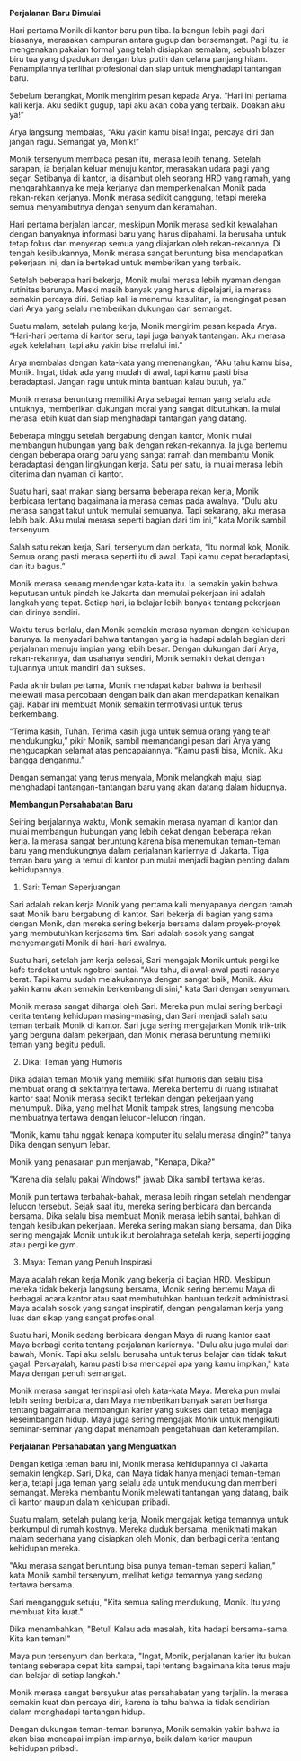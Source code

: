 **Perjalanan Baru Dimulai**

Hari pertama Monik di kantor baru pun tiba. Ia bangun lebih pagi dari biasanya, merasakan campuran antara gugup dan bersemangat. Pagi itu, ia mengenakan pakaian formal yang telah disiapkan semalam, sebuah blazer biru tua yang dipadukan dengan blus putih dan celana panjang hitam. Penampilannya terlihat profesional dan siap untuk menghadapi tantangan baru.

Sebelum berangkat, Monik mengirim pesan kepada Arya. “Hari ini pertama kali kerja. Aku sedikit gugup, tapi aku akan coba yang terbaik. Doakan aku ya!”

Arya langsung membalas, “Aku yakin kamu bisa! Ingat, percaya diri dan jangan ragu. Semangat ya, Monik!”

Monik tersenyum membaca pesan itu, merasa lebih tenang. Setelah sarapan, ia berjalan keluar menuju kantor, merasakan udara pagi yang segar. Setibanya di kantor, ia disambut oleh seorang HRD yang ramah, yang mengarahkannya ke meja kerjanya dan memperkenalkan Monik pada rekan-rekan kerjanya. Monik merasa sedikit canggung, tetapi mereka semua menyambutnya dengan senyum dan keramahan.

Hari pertama berjalan lancar, meskipun Monik merasa sedikit kewalahan dengan banyaknya informasi baru yang harus dipahami. Ia berusaha untuk tetap fokus dan menyerap semua yang diajarkan oleh rekan-rekannya. Di tengah kesibukannya, Monik merasa sangat beruntung bisa mendapatkan pekerjaan ini, dan ia bertekad untuk memberikan yang terbaik.

Setelah beberapa hari bekerja, Monik mulai merasa lebih nyaman dengan rutinitas barunya. Meski masih banyak yang harus dipelajari, ia merasa semakin percaya diri. Setiap kali ia menemui kesulitan, ia mengingat pesan dari Arya yang selalu memberikan dukungan dan semangat.

Suatu malam, setelah pulang kerja, Monik mengirim pesan kepada Arya. “Hari-hari pertama di kantor seru, tapi juga banyak tantangan. Aku merasa agak kelelahan, tapi aku yakin bisa melalui ini.”

Arya membalas dengan kata-kata yang menenangkan, “Aku tahu kamu bisa, Monik. Ingat, tidak ada yang mudah di awal, tapi kamu pasti bisa beradaptasi. Jangan ragu untuk minta bantuan kalau butuh, ya.”

Monik merasa beruntung memiliki Arya sebagai teman yang selalu ada untuknya, memberikan dukungan moral yang sangat dibutuhkan. Ia mulai merasa lebih kuat dan siap menghadapi tantangan yang datang.

Beberapa minggu setelah bergabung dengan kantor, Monik mulai membangun hubungan yang baik dengan rekan-rekannya. Ia juga bertemu dengan beberapa orang baru yang sangat ramah dan membantu Monik beradaptasi dengan lingkungan kerja. Satu per satu, ia mulai merasa lebih diterima dan nyaman di kantor.

Suatu hari, saat makan siang bersama beberapa rekan kerja, Monik berbicara tentang bagaimana ia merasa cemas pada awalnya. “Dulu aku merasa sangat takut untuk memulai semuanya. Tapi sekarang, aku merasa lebih baik. Aku mulai merasa seperti bagian dari tim ini,” kata Monik sambil tersenyum.

Salah satu rekan kerja, Sari, tersenyum dan berkata, “Itu normal kok, Monik. Semua orang pasti merasa seperti itu di awal. Tapi kamu cepat beradaptasi, dan itu bagus.”

Monik merasa senang mendengar kata-kata itu. Ia semakin yakin bahwa keputusan untuk pindah ke Jakarta dan memulai pekerjaan ini adalah langkah yang tepat. Setiap hari, ia belajar lebih banyak tentang pekerjaan dan dirinya sendiri.

Waktu terus berlalu, dan Monik semakin merasa nyaman dengan kehidupan barunya. Ia menyadari bahwa tantangan yang ia hadapi adalah bagian dari perjalanan menuju impian yang lebih besar. Dengan dukungan dari Arya, rekan-rekannya, dan usahanya sendiri, Monik semakin dekat dengan tujuannya untuk mandiri dan sukses.

Pada akhir bulan pertama, Monik mendapat kabar bahwa ia berhasil melewati masa percobaan dengan baik dan akan mendapatkan kenaikan gaji. Kabar ini membuat Monik semakin termotivasi untuk terus berkembang.

“Terima kasih, Tuhan. Terima kasih juga untuk semua orang yang telah mendukungku,” pikir Monik, sambil memandangi pesan dari Arya yang mengucapkan selamat atas pencapaiannya. “Kamu pasti bisa, Monik. Aku bangga denganmu.”

Dengan semangat yang terus menyala, Monik melangkah maju, siap menghadapi tantangan-tantangan baru yang akan datang dalam hidupnya.

**Membangun Persahabatan Baru**

Seiring berjalannya waktu, Monik semakin merasa nyaman di kantor dan mulai membangun hubungan yang lebih dekat dengan beberapa rekan kerja. Ia merasa sangat beruntung karena bisa menemukan teman-teman baru yang mendukungnya dalam perjalanan kariernya di Jakarta. Tiga teman baru yang ia temui di kantor pun mulai menjadi bagian penting dalam kehidupannya.

1. Sari: Teman Seperjuangan

Sari adalah rekan kerja Monik yang pertama kali menyapanya dengan ramah saat Monik baru bergabung di kantor. Sari bekerja di bagian yang sama dengan Monik, dan mereka sering bekerja bersama dalam proyek-proyek yang membutuhkan kerjasama tim. Sari adalah sosok yang sangat menyemangati Monik di hari-hari awalnya.

Suatu hari, setelah jam kerja selesai, Sari mengajak Monik untuk pergi ke kafe terdekat untuk ngobrol santai. "Aku tahu, di awal-awal pasti rasanya berat. Tapi kamu sudah melakukannya dengan sangat baik, Monik. Aku yakin kamu akan semakin berkembang di sini," kata Sari dengan senyuman.

Monik merasa sangat dihargai oleh Sari. Mereka pun mulai sering berbagi cerita tentang kehidupan masing-masing, dan Sari menjadi salah satu teman terbaik Monik di kantor. Sari juga sering mengajarkan Monik trik-trik yang berguna dalam pekerjaan, dan Monik merasa beruntung memiliki teman yang begitu peduli.

2. Dika: Teman yang Humoris

Dika adalah teman Monik yang memiliki sifat humoris dan selalu bisa membuat orang di sekitarnya tertawa. Mereka bertemu di ruang istirahat kantor saat Monik merasa sedikit tertekan dengan pekerjaan yang menumpuk. Dika, yang melihat Monik tampak stres, langsung mencoba membuatnya tertawa dengan lelucon-lelucon ringan.

"Monik, kamu tahu nggak kenapa komputer itu selalu merasa dingin?" tanya Dika dengan senyum lebar.

Monik yang penasaran pun menjawab, "Kenapa, Dika?"

"Karena dia selalu pakai Windows!" jawab Dika sambil tertawa keras.

Monik pun tertawa terbahak-bahak, merasa lebih ringan setelah mendengar lelucon tersebut. Sejak saat itu, mereka sering berbicara dan bercanda bersama. Dika selalu bisa membuat Monik merasa lebih santai, bahkan di tengah kesibukan pekerjaan. Mereka sering makan siang bersama, dan Dika sering mengajak Monik untuk ikut berolahraga setelah kerja, seperti jogging atau pergi ke gym.

3. Maya: Teman yang Penuh Inspirasi

Maya adalah rekan kerja Monik yang bekerja di bagian HRD. Meskipun mereka tidak bekerja langsung bersama, Monik sering bertemu Maya di berbagai acara kantor atau saat membutuhkan bantuan terkait administrasi. Maya adalah sosok yang sangat inspiratif, dengan pengalaman kerja yang luas dan sikap yang sangat profesional.

Suatu hari, Monik sedang berbicara dengan Maya di ruang kantor saat Maya berbagi cerita tentang perjalanan kariernya. "Dulu aku juga mulai dari bawah, Monik. Tapi aku selalu berusaha untuk terus belajar dan tidak takut gagal. Percayalah, kamu pasti bisa mencapai apa yang kamu impikan," kata Maya dengan penuh semangat.

Monik merasa sangat terinspirasi oleh kata-kata Maya. Mereka pun mulai lebih sering berbicara, dan Maya memberikan banyak saran berharga tentang bagaimana membangun karier yang sukses dan tetap menjaga keseimbangan hidup. Maya juga sering mengajak Monik untuk mengikuti seminar-seminar yang dapat menambah pengetahuan dan keterampilan.

**Perjalanan Persahabatan yang Menguatkan**

Dengan ketiga teman baru ini, Monik merasa kehidupannya di Jakarta semakin lengkap. Sari, Dika, dan Maya tidak hanya menjadi teman-teman kerja, tetapi juga teman yang selalu ada untuk mendukung dan memberi semangat. Mereka membantu Monik melewati tantangan yang datang, baik di kantor maupun dalam kehidupan pribadi.

Suatu malam, setelah pulang kerja, Monik mengajak ketiga temannya untuk berkumpul di rumah kostnya. Mereka duduk bersama, menikmati makan malam sederhana yang disiapkan oleh Monik, dan berbagi cerita tentang kehidupan mereka.

"Aku merasa sangat beruntung bisa punya teman-teman seperti kalian," kata Monik sambil tersenyum, melihat ketiga temannya yang sedang tertawa bersama.

Sari mengangguk setuju, "Kita semua saling mendukung, Monik. Itu yang membuat kita kuat."

Dika menambahkan, "Betul! Kalau ada masalah, kita hadapi bersama-sama. Kita kan teman!"

Maya pun tersenyum dan berkata, "Ingat, Monik, perjalanan karier itu bukan tentang seberapa cepat kita sampai, tapi tentang bagaimana kita terus maju dan belajar di setiap langkah."

Monik merasa sangat bersyukur atas persahabatan yang terjalin. Ia merasa semakin kuat dan percaya diri, karena ia tahu bahwa ia tidak sendirian dalam menghadapi tantangan hidup.

Dengan dukungan teman-teman barunya, Monik semakin yakin bahwa ia akan bisa mencapai impian-impiannya, baik dalam karier maupun kehidupan pribadi.
